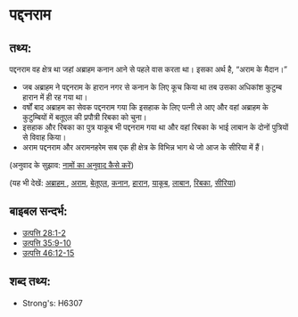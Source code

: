 # पद्दनराम #

## तथ्य: ##

पद्दनराम वह क्षेत्र था जहां अब्राहम कनान आने से पहले वास करता था। इसका अर्थ है, “अराम के मैदान।”

* जब अब्राहम ने पद्दनराम के हारान नगर से कनान के लिए कूच किया था तब उसका अधिकांश कुटुम्ब हारान में ही रह गया था।
* वर्षों बाद अब्राहम का सेवक पद्दनराम गया कि इसहाक के लिए पत्नी ले आए और वहां अब्राहम के कुटुम्बियों में बतूएल की प्रपौत्री रिबका को चुना।
* इसहाक और रिबका का पुत्र याकूब भी पद्दनराम गया था और वहां रिबका के भाई लाबान के दोनों पुत्रियों से विवाह किया।
* अराम पद्दनराम और अरामनहरेम सब एक ही क्षेत्र के विभिन्न भाग थे जो आज के सीरिया में हैं।
 

(अनुवाद के सुझाव: [नामों का अनुवाद कैसे करें](rc://en/ta/man/translate/translate-names))

(यह भी देखें: [अब्राहम ](../names/abraham.md), [अराम](../names/aram.md), [बेतूएल](../names/bethuel.md), [कनान](../names/canaan.md), [हारान](../names/haran.md), [याकूब](../names/jacob.md), [लाबान](../names/laban.md), [रिबका](../names/rebekah.md), [सीरिया](../names/syria.md))

## बाइबल सन्दर्भ: ##

* [उत्पत्ति 28:1-2](rc://en/tn/help/gen/28/01)
* [उत्पत्ति 35:9-10](rc://en/tn/help/gen/35/09)
* [उत्पत्ति 46:12-15](rc://en/tn/help/gen/46/12)

## शब्द तथ्य: ##

* Strong's: H6307
